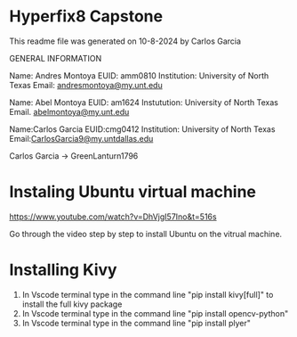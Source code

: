 ﻿# Hyperfix8 Capstone
This readme file was generated on 10-8-2024 by Carlos Garcia

GENERAL INFORMATION

Name: Andres Montoya
EUID: amm0810
Institution: University of North Texas
Email: andresmontoya@my.unt.edu

Name: Abel Montoya
EUID: am1624
Instutution: University of North Texas
Email. abelmontoya@my.unt.edu

Name:Carlos Garcia
EUID:cmg0412
Institution: University of North Texas 
Email:CarlosGarcia9@my.untdallas.edu

Carlos Garcia -> GreenLanturn1796



# Instaling Ubuntu virtual machine

https://www.youtube.com/watch?v=DhVjgI57Ino&t=516s

Go through the video step by step to install Ubuntu on the vitrual machine.

# Installing Kivy

1. In Vscode terminal type in the command line "pip install kivy[full]" to install the full kivy package
2. In Vscode terminal type in the command line "pip install opencv-python"
3. In Vscode terminal type in the command line "pip install plyer"
